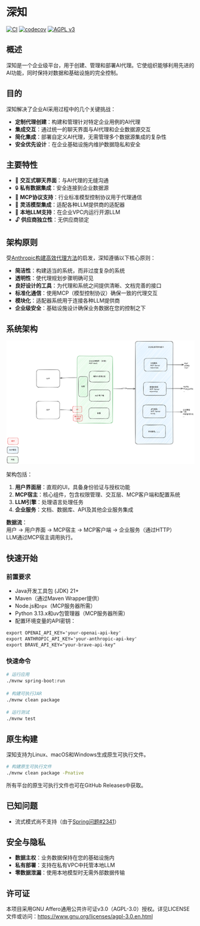 # 深知
[![CI](https://github.com/moguyn/deepdesk/actions/workflows/ci.yml/badge.svg)](https://github.com/moguyn/deepdesk/actions/workflows/ci.yml)
[![codecov](https://codecov.io/gh/moguyn/deepdesk/graph/badge.svg?token=Q46OP0MTY5)](https://codecov.io/gh/moguyn/deepdesk)
[![AGPL v3](https://img.shields.io/badge/License-AGPL%20v3-blue.svg)](https://www.gnu.org/licenses/agpl-3.0)

## 概述

深知是一个企业级平台，用于创建、管理和部署AI代理。它使组织能够利用先进的AI功能，同时保持对数据和基础设施的完全控制。

## 目的

深知解决了企业AI采用过程中的几个关键挑战：

- **定制代理创建**：构建和管理针对特定企业用例的AI代理
- **集成交互**：通过统一的聊天界面与AI代理和企业数据源交互
- **简化集成**：部署自定义AI代理，无需管理多个数据源集成的复杂性
- **安全优先设计**：在企业基础设施内维护数据隐私和安全

## 主要特性

- 💬 **交互式聊天界面**：与AI代理的无缝沟通
- 🔒 **私有数据集成**：安全连接到企业数据源
- 🔄 **MCP协议支持**：行业标准模型控制协议用于代理通信
- 🔌 **灵活模型集成**：适配各种LLM提供商的适配器
- 🏢 **本地LLM支持**：在企业VPC内运行开源LLM
- 🔓 **供应商独立性**：无供应商锁定

## 架构原则

受[Anthropic构建高效代理方法](https://www.anthropic.com/engineering/building-effective-agents)的启发，深知遵循以下核心原则：

- **简洁性**：构建适当的系统，而非过度复杂的系统
- **透明性**：使代理规划步骤明确可见
- **良好设计的工具**：为代理和系统之间提供清晰、文档完善的接口
- **标准化通信**：使用MCP（模型控制协议）确保一致的代理交互
- **模块化**：适配器系统用于连接各种LLM提供商
- **企业级安全**：基础设施设计确保业务数据在您的控制之下

## 系统架构

![系统架构图](images/archi.png)

架构包括：

1. **用户界面层**：直观的UI，具备身份验证与授权功能
2. **MCP宿主**：核心组件，包含权限管理、交互层、MCP客户端和配置系统
3. **LLM引擎**：处理语言处理任务
4. **企业服务**：文档、数据库、API及其他企业服务集成

**数据流**：  
用户 → 用户界面 → MCP宿主 → MCP客户端 → 企业服务（通过HTTP）  
LLM通过MCP宿主调用执行。

## 快速开始

### 前置要求

- Java开发工具包 (JDK) 21+
- Maven（通过Maven Wrapper提供）
- Node.js和`npx`（MCP服务器所需）
- Python 3.13.x和uv包管理器（MCP服务器所需）
- 配置环境变量的API密钥：

```shell
export OPENAI_API_KEY='your-openai-api-key'
export ANTHROPIC_API_KEY='your-anthropic-api-key'
export BRAVE_API_KEY="your-brave-api-key"
```

### 快速命令

```bash
# 运行应用
./mvnw spring-boot:run

# 构建可执行JAR
./mvnw clean package

# 运行测试
./mvnw test
```

## 原生构建

深知支持为Linux、macOS和Windows生成原生可执行文件。

```bash
# 构建原生可执行文件
./mvnw clean package -Pnative
```

所有平台的原生可执行文件也可在GitHub Releases中获取。

## 已知问题

- 流式模式尚不支持（由于[Spring问题#2341](https://github.com/spring-projects/spring-ai/issues/2341)）

## 安全与隐私

- **数据主权**：业务数据保持在您的基础设施内
- **私有部署**：支持在私有VPC中托管本地LLM
- **零数据泄漏**：使用本地模型时无需外部数据传输

## 许可证

本项目采用GNU Affero通用公共许可证v3.0（AGPL-3.0）授权。详见LICENSE文件或访问：https://www.gnu.org/licenses/agpl-3.0.en.html
